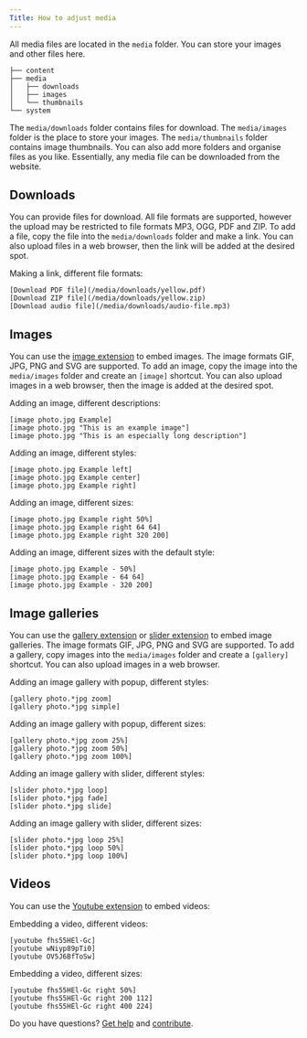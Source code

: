 ```yaml
---
Title: How to adjust media 
---
```

All media files are located in the `media` folder. You can store your images and other files here.

    ├── content
    ├── media
    │   ├── downloads
    │   ├── images
    │   └── thumbnails
    └── system

The `media/downloads` folder contains files for download. The `media/images` folder is the place to store your images. The `media/thumbnails` folder contains image thumbnails. You can also add more folders and organise files as you like. Essentially, any media file can be downloaded from the website.

## Downloads

You can provide files for download. All file formats are supported, however the upload may be restricted to file formats MP3, OGG, PDF and ZIP. To add a file, copy the file into the `media/downloads` folder and make a link. You can also upload files in a web browser, then the link will be added at the desired spot.

Making a link, different file formats:

    [Download PDF file](/media/downloads/yellow.pdf)
    [Download ZIP file](/media/downloads/yellow.zip)
    [Download audio file](/media/downloads/audio-file.mp3)

## Images

You can use the [image extension](https://github.com/datenstrom/yellow-extensions/tree/master/source/image) to embed images. The image formats GIF, JPG, PNG and SVG are supported. To add an image, copy the image into the `media/images` folder and create an `[image]` shortcut. You can also upload images in a web browser, then the image is added at the desired spot.

Adding an image, different descriptions:

    [image photo.jpg Example]
    [image photo.jpg "This is an example image"]
    [image photo.jpg "This is an especially long description"]

Adding an image, different styles:

    [image photo.jpg Example left]
    [image photo.jpg Example center]
    [image photo.jpg Example right]

Adding an image, different sizes:

    [image photo.jpg Example right 50%]
    [image photo.jpg Example right 64 64]
    [image photo.jpg Example right 320 200]

Adding an image, different sizes with the default style:

    [image photo.jpg Example - 50%]
    [image photo.jpg Example - 64 64]
    [image photo.jpg Example - 320 200]

## Image galleries

You can use the [gallery extension](https://github.com/datenstrom/yellow-extensions/tree/master/source/gallery) or [slider extension](https://github.com/datenstrom/yellow-extensions/tree/master/source/slider) to embed image galleries. The image formats GIF, JPG, PNG and SVG are supported. To add a gallery, copy images into the `media/images` folder and create a `[gallery]` shortcut. You can also upload images in a web browser.

Adding an image gallery with popup, different styles:

    [gallery photo.*jpg zoom]
    [gallery photo.*jpg simple]

Adding an image gallery with popup, different sizes:

    [gallery photo.*jpg zoom 25%]
    [gallery photo.*jpg zoom 50%]
    [gallery photo.*jpg zoom 100%]


Adding an image gallery with slider, different styles:

    [slider photo.*jpg loop]
    [slider photo.*jpg fade]
    [slider photo.*jpg slide]

Adding an image gallery with slider, different sizes:

    [slider photo.*jpg loop 25%]
    [slider photo.*jpg loop 50%]
    [slider photo.*jpg loop 100%]

## Videos

You can use the [Youtube extension](https://github.com/datenstrom/yellow-extensions/tree/master/source/youtube) to embed videos:

Embedding a video, different videos:

    [youtube fhs55HEl-Gc]
    [youtube wNiyp89pTi0]
    [youtube OV5J6BfToSw]

Embedding a video, different sizes:

    [youtube fhs55HEl-Gc right 50%]
    [youtube fhs55HEl-Gc right 200 112]
    [youtube fhs55HEl-Gc right 400 224]

Do you have questions? [Get help](.) and [contribute](contributing-guidelines).
